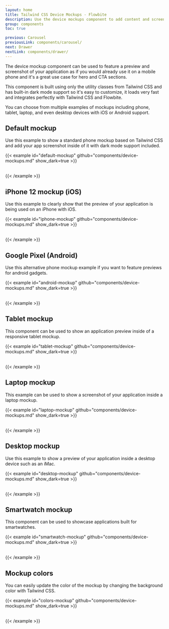 ```yaml
---
layout: home
title: Tailwind CSS Device Mockups - Flowbite
description: Use the device mockups component to add content and screenshot previews of your application inside phone and tablet frames coded with Tailwind CSS and Flowbite
group: components
toc: true

previous: Carousel
previousLink: components/carousel/
next: Drawer
nextLink: components/drawer/
---
```


The device mockup component can be used to feature a preview and screenshot of your application as if you would already use it on a mobile phone and it's a great use case for hero and CTA sections.

This component is built using only the utility classes from Tailwind CSS and has built-in dark mode support so it's easy to customize, it loads very fast and integrates perfectly with Tailwind CSS and Flowbite.

You can choose from multiple examples of mockups including phone, tablet, laptop, and even desktop devices with iOS or Android support.

## Default mockup

Use this example to show a standard phone mockup based on Tailwind CSS and add your app screenshot inside of it with dark mode support included.

{{< example id="default-mockup" github="components/device-mockups.md" show_dark=true >}}
<div class="relative mx-auto border-gray-800 dark:border-gray-800 bg-gray-800 border-[14px] rounded-[2.5rem] h-[600px] w-[300px]">
    <div class="h-[32px] w-[3px] bg-gray-800 dark:bg-gray-800 absolute -start-[17px] top-[72px] rounded-s-lg"></div>
    <div class="h-[46px] w-[3px] bg-gray-800 dark:bg-gray-800 absolute -start-[17px] top-[124px] rounded-s-lg"></div>
    <div class="h-[46px] w-[3px] bg-gray-800 dark:bg-gray-800 absolute -start-[17px] top-[178px] rounded-s-lg"></div>
    <div class="h-[64px] w-[3px] bg-gray-800 dark:bg-gray-800 absolute -end-[17px] top-[142px] rounded-e-lg"></div>
    <div class="rounded-[2rem] overflow-hidden w-[272px] h-[572px] bg-white dark:bg-gray-800">
        <img src="https://flowbite.s3.amazonaws.com/blocks/marketing-ui/hero/mockup-1-light.png" class="dark:hidden w-[272px] h-[572px]" alt="">
        <img src="https://flowbite.s3.amazonaws.com/blocks/marketing-ui/hero/mockup-1-dark.png" class="hidden dark:block w-[272px] h-[572px]" alt="">
    </div>
</div>
{{< /example >}}

## iPhone 12 mockup (iOS)

Use this example to clearly show that the preview of your application is being used on an iPhone with iOS.

{{< example id="iphone-mockup" github="components/device-mockups.md" show_dark=true >}}
<div class="relative mx-auto border-gray-800 dark:border-gray-800 bg-gray-800 border-[14px] rounded-[2.5rem] h-[600px] w-[300px] shadow-xl">
    <div class="w-[148px] h-[18px] bg-gray-800 top-0 rounded-b-[1rem] left-1/2 -translate-x-1/2 absolute"></div>
    <div class="h-[46px] w-[3px] bg-gray-800 absolute -start-[17px] top-[124px] rounded-s-lg"></div>
    <div class="h-[46px] w-[3px] bg-gray-800 absolute -start-[17px] top-[178px] rounded-s-lg"></div>
    <div class="h-[64px] w-[3px] bg-gray-800 absolute -end-[17px] top-[142px] rounded-e-lg"></div>
    <div class="rounded-[2rem] overflow-hidden w-[272px] h-[572px] bg-white dark:bg-gray-800">
        <img src="https://flowbite.s3.amazonaws.com/blocks/marketing-ui/hero/mockup-2-light.png" class="dark:hidden w-[272px] h-[572px]" alt="">
        <img src="https://flowbite.s3.amazonaws.com/blocks/marketing-ui/hero/mockup-2-dark.png" class="hidden dark:block w-[272px] h-[572px]" alt="">
    </div>
</div>
{{< /example >}}

## Google Pixel (Android)

Use this alternative phone mockup example if you want to feature previews for android gadgets.

{{< example id="android-mockup" github="components/device-mockups.md" show_dark=true >}}
<div class="relative mx-auto border-gray-800 dark:border-gray-800 bg-gray-800 border-[14px] rounded-xl h-[600px] w-[300px] shadow-xl">
    <div class="w-[148px] h-[18px] bg-gray-800 top-0 rounded-b-[1rem] left-1/2 -translate-x-1/2 absolute"></div>
    <div class="h-[32px] w-[3px] bg-gray-800 absolute -start-[17px] top-[72px] rounded-s-lg"></div>
    <div class="h-[46px] w-[3px] bg-gray-800 absolute -start-[17px] top-[124px] rounded-s-lg"></div>
    <div class="h-[46px] w-[3px] bg-gray-800 absolute -start-[17px] top-[178px] rounded-s-lg"></div>
    <div class="h-[64px] w-[3px] bg-gray-800 absolute -end-[17px] top-[142px] rounded-e-lg"></div>
    <div class="rounded-xl overflow-hidden w-[272px] h-[572px] bg-white dark:bg-gray-800">
        <img src="https://flowbite.s3.amazonaws.com/blocks/marketing-ui/hero/mockup-1-light.png" class="dark:hidden w-[272px] h-[572px]" alt="">
        <img src="https://flowbite.s3.amazonaws.com/blocks/marketing-ui/hero/mockup-1-dark.png" class="hidden dark:block w-[272px] h-[572px]" alt="">
    </div>
</div>
{{< /example >}}

## Tablet mockup

This component can be used to show an application preview inside of a responsive tablet mockup.

{{< example id="tablet-mockup" github="components/device-mockups.md" show_dark=true >}}
<div class="relative mx-auto border-gray-800 dark:border-gray-800 bg-gray-800 border-[14px] rounded-[2.5rem] h-[454px] max-w-[341px] md:h-[682px] md:max-w-[512px]">
    <div class="h-[32px] w-[3px] bg-gray-800 dark:bg-gray-800 absolute -start-[17px] top-[72px] rounded-s-lg"></div>
    <div class="h-[46px] w-[3px] bg-gray-800 dark:bg-gray-800 absolute -start-[17px] top-[124px] rounded-s-lg"></div>
    <div class="h-[46px] w-[3px] bg-gray-800 dark:bg-gray-800 absolute -start-[17px] top-[178px] rounded-s-lg"></div>
    <div class="h-[64px] w-[3px] bg-gray-800 dark:bg-gray-800 absolute -end-[17px] top-[142px] rounded-e-lg"></div>
    <div class="rounded-[2rem] overflow-hidden h-[426px] md:h-[654px] bg-white dark:bg-gray-800">
        <img src="https://flowbite.s3.amazonaws.com/docs/device-mockups/tablet-mockup-image.png" class="dark:hidden h-[426px] md:h-[654px]" alt="">
        <img src="https://flowbite.s3.amazonaws.com/docs/device-mockups/tablet-mockup-image-dark.png" class="hidden dark:block h-[426px] md:h-[654px]" alt="">
    </div>
</div>
{{< /example >}}

## Laptop mockup

This example can be used to show a screenshot of your application inside a laptop mockup.

{{< example id="laptop-mockup" github="components/device-mockups.md" show_dark=true >}}
<div class="relative mx-auto border-gray-800 dark:border-gray-800 bg-gray-800 border-[8px] rounded-t-xl h-[172px] max-w-[301px] md:h-[294px] md:max-w-[512px]">
    <div class="rounded-lg overflow-hidden h-[156px] md:h-[278px] bg-white dark:bg-gray-800">
        <img src="https://flowbite.s3.amazonaws.com/docs/device-mockups/laptop-screen.png" class="dark:hidden h-[156px] md:h-[278px] w-full rounded-xl" alt="">
        <img src="https://flowbite.s3.amazonaws.com/docs/device-mockups/laptop-screen-dark.png" class="hidden dark:block h-[156px] md:h-[278px] w-full rounded-lg" alt="">
    </div>
</div>
<div class="relative mx-auto bg-gray-900 dark:bg-gray-700 rounded-b-xl rounded-t-sm h-[17px] max-w-[351px] md:h-[21px] md:max-w-[597px]">
    <div class="absolute left-1/2 top-0 -translate-x-1/2 rounded-b-xl w-[56px] h-[5px] md:w-[96px] md:h-[8px] bg-gray-800"></div>
</div>
{{< /example >}}

## Desktop mockup

Use this example to show a preview of your application inside a desktop device such as an iMac.

{{< example id="desktop-mockup" github="components/device-mockups.md" show_dark=true >}}
<div class="relative mx-auto border-gray-800 dark:border-gray-800 bg-gray-800 border-[16px] rounded-t-xl h-[172px] max-w-[301px] md:h-[294px] md:max-w-[512px]">
    <div class="rounded-xl overflow-hidden h-[140px] md:h-[262px]">
        <img src="https://flowbite.s3.amazonaws.com/docs/device-mockups/screen-image-imac.png" class="dark:hidden h-[140px] md:h-[262px] w-full rounded-xl" alt="">
        <img src="https://flowbite.s3.amazonaws.com/docs/device-mockups/screen-image-imac-dark.png" class="hidden dark:block h-[140px] md:h-[262px] w-full rounded-xl" alt="">
    </div>
</div>
<div class="relative mx-auto bg-gray-900 dark:bg-gray-700 rounded-b-xl h-[24px] max-w-[301px] md:h-[42px] md:max-w-[512px]"></div>
<div class="relative mx-auto bg-gray-800 rounded-b-xl h-[55px] max-w-[83px] md:h-[95px] md:max-w-[142px]"></div>
{{< /example >}}

## Smartwatch mockup

This component can be used to showcase applications built for smartwatches.

{{< example id="smartwatch-mockup" github="components/device-mockups.md" show_dark=true >}}
<div class="relative mx-auto bg-gray-800 dark:bg-gray-700 rounded-t-[2.5rem] h-[63px] max-w-[133px]"></div>
<div class="relative mx-auto border-gray-900 dark:bg-gray-800 dark:border-gray-800 border-[10px] rounded-[2.5rem] h-[213px] w-[208px]">
    <div class="h-[41px] w-[6px] bg-gray-800 dark:bg-gray-800 absolute -end-[16px] top-[40px] rounded-e-lg"></div>
    <div class="h-[32px] w-[6px] bg-gray-800 dark:bg-gray-800 absolute -end-[16px] top-[88px] rounded-e-lg"></div>
    <div class="rounded-[2rem] overflow-hidden h-[193px] w-[188px]">
        <img src="https://flowbite.s3.amazonaws.com/docs/device-mockups/watch-screen-image.png" class="dark:hidden h-[193px] w-[188px]" alt="">
        <img src="https://flowbite.s3.amazonaws.com/docs/device-mockups/watch-screen-image-dark.png" class="hidden dark:block h-[193px] w-[188px]" alt="">
    </div>
</div>
<div class="relative mx-auto bg-gray-800 dark:bg-gray-700 rounded-b-[2.5rem] h-[63px] max-w-[133px]"></div>
{{< /example >}}

## Mockup colors

You can easily update the color of the mockup by changing the background color with Tailwind CSS.

{{< example id="colors-mockup" github="components/device-mockups.md" show_dark=true >}}
<div class="relative mx-auto border-gray-300 dark:border-gray-800 bg-gray-300 dark:bg-gray-800 border-[14px] rounded-[2.5rem] h-[600px] w-[300px]">
    <div class="h-[32px] w-[3px] bg-gray-300 dark:bg-gray-800 absolute -start-[17px] top-[72px] rounded-s-lg"></div>
    <div class="h-[46px] w-[3px] bg-gray-300 dark:bg-gray-800 absolute -start-[17px] top-[124px] rounded-s-lg"></div>
    <div class="h-[46px] w-[3px] bg-gray-300 dark:bg-gray-800 absolute -start-[17px] top-[178px] rounded-s-lg"></div>
    <div class="h-[64px] w-[3px] bg-gray-300 dark:bg-gray-800 absolute -end-[17px] top-[142px] rounded-e-lg"></div>
    <div class="rounded-[2rem] overflow-hidden w-[272px] h-[572px] bg-white dark:bg-gray-800">
        <img src="https://flowbite.s3.amazonaws.com/blocks/marketing-ui/hero/mockup-1-light.png" class="dark:hidden w-[272px] h-[572px]" alt="">
        <img src="https://flowbite.s3.amazonaws.com/blocks/marketing-ui/hero/mockup-1-dark.png" class="hidden dark:block w-[272px] h-[572px]" alt="">
    </div>
</div>
{{< /example >}}